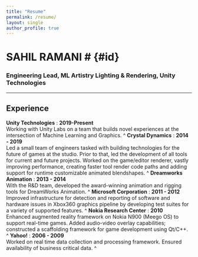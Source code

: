 ```yaml
---
title: "Resume"
permalink: /resume/
layout: single
author_profile: true
---
```


# SAHIL RAMANI # {#id} 
### Engineering Lead, ML Artistry Lighting & Rendering, Unity Technologies
----

## Experience

**Unity Technologies** 
: **2019-Present**<br/>Working with Unity Labs on a team that builds novel experiences at the intersection of Machine Learning and Graphics.
^
**Crystal Dynamics**
: **2014 - 2019**<br/>Led a small team of engineers tasked with building technologies for the future of games at the studio. Prior to that, led the development of all tools for current and future projects. Worked on the game/editor renderer, vastly improving performance, creating faster tool render code paths and adding support for runtime customizable animated blendshapes.
^
**Dreamworks Animation**
: **2013 - 2014**<br/>With the R&D team, developed the award-winning animation and rigging tools for DreamWorks Animation.
^
**Microsoft Corporation**
: **2011 - 2012**<br/>Improved infrastructure for detection and reporting of software and hardware issues in Xbox360 graphics pipeline by developing test suites for a variety of supported features.
^
**Nokia Research Center**
: **2010**<br/>Enhanced augmented reality framework on Nokia N900 (Meego OS) to support real-time games. Added audio-video overlay capabilities; constructed a scaffolding framework for game development using Qt/C++.
^ 
**Yahoo!**
: **2006 - 2009**<br/>Worked on real time data collection and processing framework. Ensured availability of business critical data.
^ 
